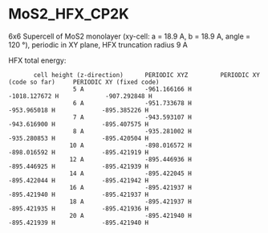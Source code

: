 # MoS2_HFX_CP2K

6x6 Supercell of MoS2 monolayer (xy-cell: a = 18.9 A, b = 18.9 A, angle = 120 °), periodic in XY plane, HFX truncation radius 9 A

HFX total energy:

           cell height (z-direction)      PERIODIC XYZ         PERIODIC XY (code so far)     PERIODIC XY (fixed code)
                      5 A                 -961.166166 H            -1018.127672 H             -907.292848 H
                      6 A                 -951.733678 H             -953.965018 H             -895.385226 H
                      7 A                 -943.593107 H             -943.616900 H             -895.407575 H
                      8 A                 -935.281002 H             -935.280853 H             -895.420504 H
                     10 A                 -898.016572 H             -898.016592 H             -895.421919 H
                     12 A                 -895.446936 H             -895.446925 H             -895.421939 H
                     14 A                 -895.422045 H             -895.422044 H             -895.421942 H
                     16 A                 -895.421937 H             -895.421940 H             -895.421937 H
                     18 A                 -895.421937 H             -895.421935 H             -895.421936 H
                     20 A                 -895.421940 H             -895.421939 H             -895.421940 H
